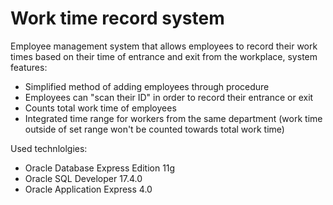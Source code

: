 # Work time record system

Employee management system that allows employees to record their work times based on their time of entrance and exit from the workplace, system features:
- Simplified method of adding employees through procedure
- Employees can "scan their ID" in order to record their entrance or exit
- Counts total work time of employees
- Integrated time range for workers from the same department (work time outside of set range won't be counted towards total work time)

Used technlolgies:

- Oracle Database Express Edition 11g
- Oracle SQL Developer 17.4.0
- Oracle Application Express 4.0